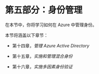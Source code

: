 # 第五部分：身份管理

在本节中，你将学习如何在 Azure 中管理身份。

本节将涵盖以下章节：

+   第十四章，*管理 Azure Active Directory*

+   第十五章，*实施和管理混合身份*

+   第十六章，*实施多因素身份验证*
